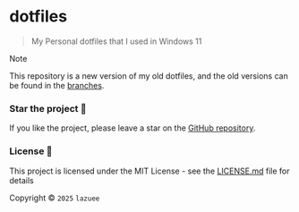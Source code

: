 # dotfiles

> My Personal dotfiles that I used in Windows 11

> [!NOTE]
> This repository is a new version of my old dotfiles, and the old versions can be found in the [branches](https://github.com/lazuee/dotfiles/branches/active).

### Star the project 🌟

If you like the project, please leave a star on the [GitHub repository](https://github.com/lazuee/dotfiles).

### License 🔑

This project is licensed under the MIT License - see the [LICENSE.md](LICENSE.md) file for details

Copyright © `2025` `lazuee`
